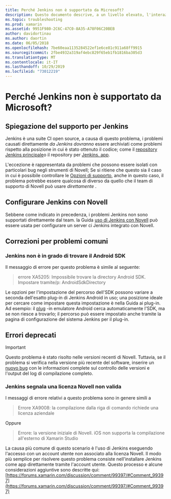 ```yaml
---
title: Perché Jenkins non è supportato da Microsoft?
description: Questo documento descrive, a un livello elevato, l'interazione di Novell con il sistema CI di Jenkins. Vengono inoltre illustrati alcuni problemi comuni che si verificano quando si lavora con Jenkins.
ms.topic: troubleshooting
ms.prod: xamarin
ms.assetid: 9951F980-2C6C-47C0-8A35-A78F06C20BEB
author: davidortinau
ms.author: daortin
ms.date: 06/05/2018
ms.openlocfilehash: 7be60eaa1135284522ef1e6ce81c911a68ff9915
ms.sourcegitcommit: 2fbe4932a319af4ebc829f65eb1fb1816ba305d3
ms.translationtype: MT
ms.contentlocale: it-IT
ms.lasthandoff: 10/29/2019
ms.locfileid: "73012219"
---
```

# <a name="why-isnt-jenkins-supported-by-microsoft"></a>Perché Jenkins non è supportato da Microsoft?

## <a name="jenkins-support-explanation"></a>Spiegazione del supporto per Jenkins

Jenkins è una suite CI open source, a causa di questo problema, i problemi causati direttamente *da Jenkins dovranno* essere archiviati come problemi rispetto alla posizione in cui è stato ottenuto il codice; come il [repository Jenkins principale](https://github.com/jenkinsci/jenkins)o il repository per [Jenkins. app](https://github.com/stisti/jenkins-app).

L'eccezione è rappresentata da problemi che possono essere isolati con particolari bug negli strumenti di Novell; Se si ritiene che questo sia il caso in cui è possibile controllare le [Opzioni di supporto](~/cross-platform/troubleshooting/support-options.md), anche in questo caso, il problema potrebbe essere qualcosa di diverso da quello che il team di supporto di Novell può usare *direttamente* .

## <a name="setup-jenkins-with-xamarin"></a>Configurare Jenkins con Novell

Sebbene come indicato in precedenza, i problemi Jenkins non sono supportati direttamente dal team. la Guida [uso di Jenkins con Novell](~/tools/ci/jenkins-walkthrough.md) può essere usata per configurare un server ci Jenkins integrato con Novell. 

## <a name="fixes-for-common-issues"></a>Correzioni per problemi comuni

### <a name="jenkins-is-unable-to-find-the-android-sdk"></a>Jenkins non è in grado di trovare il Android SDK

Il messaggio di errore per questo problema è simile al seguente:

> errore XA5205: Impossibile trovare la directory Android SDK. Impostare tramite/p: AndroidSdkDirectory

Le opzioni per l'impostazione del percorso dell'SDK possono variare a seconda dell'esatto plug-in di Jenkins Android in uso; una posizione ideale per cercare come impostare questa impostazione è nella Guida ai plug-in. Ad esempio: il [plug](https://wiki.jenkins-ci.org/display/JENKINS/Android+Emulator+Plugin#AndroidEmulatorPlugin-Systemconfiguration) -in emulatore Android cerca automaticamente l'SDK, ma se non riesce a trovarlo; il percorso può essere impostato anche tramite la pagina di configurazione del sistema Jenkins per il plug-in. 

## <a name="deprecated-errors"></a>Errori deprecati

> [!IMPORTANT]
> Questo problema è stato risolto nelle versioni recenti di Novell. Tuttavia, se il problema si verifica nella versione più recente del software, inserire un [nuovo bug](~/cross-platform/troubleshooting/questions/howto-file-bug.md) con le informazioni complete sul controllo delle versioni e l'output del log di compilazione completo.

### <a name="jenkins-reports-an-invalid-xamarin-license"></a>Jenkins segnala una licenza Novell non valida
I messaggi di errore relativi a questo problema sono in genere simili a

> Errore XA9008: la compilazione dalla riga di comando richiede una licenza aziendale

Oppure

> Errore: la versione iniziale di Novell. iOS non supporta la compilazione all'esterno di Xamarin Studio 

La causa più comune di questo scenario è l'uso di Jenkins eseguendo l'accesso con un account utente non associato alla licenza Novell. Il modo più semplice per risolvere questo problema consiste nell'installare Jenkins come app direttamente tramite l'account utente. Questo processo e alcune considerazioni aggiuntive sono descritte qui: [https://forums.xamarin.com/discussion/comment/99397/#Comment_99397](https://forums.xamarin.com/discussion/comment/99397/#Comment_99397)
